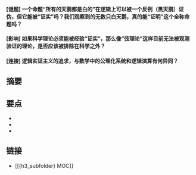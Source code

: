 #### [谜题] 一个命题“所有的天鹅都是白的”在逻辑上可以被一个反例（黑天鹅）证伪，但它能被“证实”吗？我们观察到的无数只白天鹅，真的能“证明”这个全称命题吗？


#### [影响] 如果科学理论必须能被经验“证实”，那么像“弦理论”这样目前无法被观测验证的理论，是否应该被排除在科学之外？


#### [连接] 逻辑实证主义的追求，与数学中的公理化系统和逻辑演算有何异同？


## 摘要


## 要点

- 
- 
- 

## 链接

- [[{h3_subfolder} MOC]]
